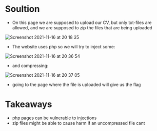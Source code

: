 # Soultion

- On this page we are supposed to upload our CV, but only txt-files are allowed, and we are supposed to zip the files that are being uploaded

![Screenshot 2021-11-16 at 20 18 35](https://user-images.githubusercontent.com/74051842/142051165-bbc37ba3-d224-4a7a-9eb6-46e629e15904.png)

- The website uses php so we will try to inject some:

![Screenshot 2021-11-16 at 20 36 54](https://user-images.githubusercontent.com/74051842/142053818-954f67ae-26fc-44a7-848d-2fa5fcdeedcc.png)

- and compressing:

![Screenshot 2021-11-16 at 20 37 05](https://user-images.githubusercontent.com/74051842/142053788-8c868870-075f-4a7a-98ab-835b62456091.png)

- going to the page where the file is uploaded will give us the flag

# Takeaways

- php pages can be vulnerable to injections
- zip files might be able to cause harm if an uncompressed file cant
